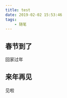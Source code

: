 ```yaml
---
title: test
date: 2019-02-02 15:53:46
tags:
    - 随笔
---
```


## 春节到了
回家过年

<!-- more -->

## 来年再见
见啦